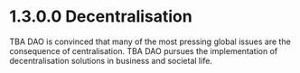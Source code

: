 # 1.3.0.0 Decentralisation

TBA DAO is convinced that many of the most pressing global issues are the consequence of centralisation. TBA DAO pursues the implementation of decentralisation solutions in business and societal life.
